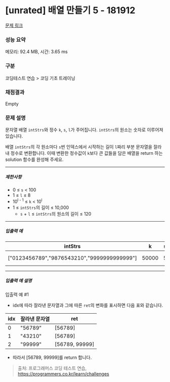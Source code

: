 # [unrated] 배열 만들기 5 - 181912 

[문제 링크](https://school.programmers.co.kr/learn/courses/30/lessons/181912) 

### 성능 요약

메모리: 92.4 MB, 시간: 3.65 ms

### 구분

코딩테스트 연습 > 코딩 기초 트레이닝

### 채점결과

Empty

### 문제 설명

<p>문자열 배열 <code>intStrs</code>와 정수 <code>k</code>, <code>s</code>, <code>l</code>가 주어집니다. <code>intStrs</code>의 원소는 숫자로 이루어져 있습니다. </p>

<p>배열 <code>intStrs</code>의 각 원소마다 <code>s</code>번 인덱스에서 시작하는 길이 <code>l</code>짜리 부분 문자열을 잘라내 정수로 변환합니다. 이때 변환한 정수값이 <code>k</code>보다 큰 값들을 담은 배열을 return 하는 solution 함수를 완성해 주세요.</p>

<hr>

<h5>제한사항</h5>

<ul>
<li>0 ≤ <code>s</code> &lt; 100</li>
<li>1 ≤ <code>l</code> ≤ 8</li>
<li>10<sup>l - 1</sup> ≤ <code>k</code> &lt; 10<sup>l</sup></li>
<li>1 ≤ <code>intStrs</code>의 길이 ≤ 10,000

<ul>
<li><code>s</code> + <code>l</code> ≤ <code>intStrs</code>의 원소의 길이 ≤ 120</li>
</ul></li>
</ul>

<hr>

<h5>입출력 예</h5>
<table class="table">
        <thead><tr>
<th>intStrs</th>
<th>k</th>
<th>s</th>
<th>l</th>
<th>result</th>
</tr>
</thead>
        <tbody><tr>
<td>["0123456789","9876543210","9999999999999"]</td>
<td>50000</td>
<td>5</td>
<td>5</td>
<td>[56789, 99999]</td>
</tr>
</tbody>
      </table>
<hr>

<h5>입출력 예 설명</h5>

<p>입출력 예 #1</p>

<ul>
<li>idx에 따라 잘라낸 문자열과 그에 따른 <code>ret</code>의 변화를 표시하면 다음 표와 같습니다.</li>
</ul>
<table class="table">
        <thead><tr>
<th>idx</th>
<th>잘라낸 문자열</th>
<th>ret</th>
</tr>
</thead>
        <tbody><tr>
<td>0</td>
<td>"56789"</td>
<td>[56789]</td>
</tr>
<tr>
<td>1</td>
<td>"43210"</td>
<td>[56789]</td>
</tr>
<tr>
<td>2</td>
<td>"99999"</td>
<td>[56789, 99999]</td>
</tr>
</tbody>
      </table>
<ul>
<li>따라서 [56789, 99999]를 return 합니다.</li>
</ul>


> 출처: 프로그래머스 코딩 테스트 연습, https://programmers.co.kr/learn/challenges